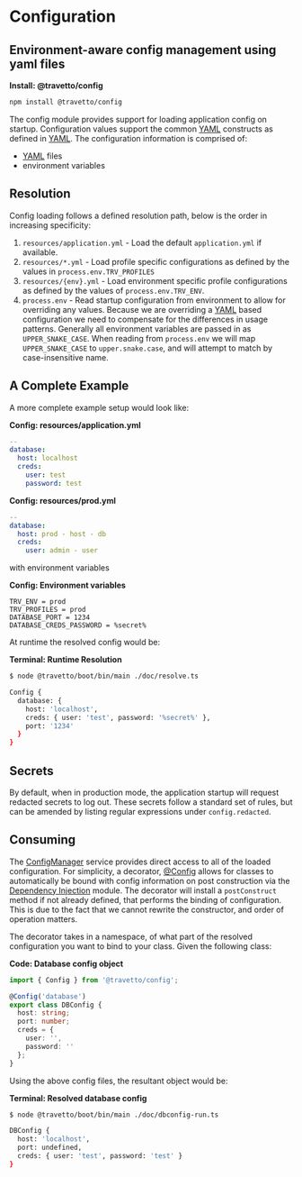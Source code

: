 <!-- This file was generated by @travetto/doc and should not be modified directly -->
<!-- Please modify https://github.com/travetto/travetto/tree/main/module/config/doc.ts and execute "npx trv doc" to rebuild -->
# Configuration
## Environment-aware config management using yaml files

**Install: @travetto/config**
```bash
npm install @travetto/config
```

The config module provides support for loading application config on startup. Configuration values support the common [YAML](https://en.wikipedia.org/wiki/YAML) constructs as defined in [YAML](https://github.com/travetto/travetto/tree/main/module/yaml#readme "Simple YAML support, provides only clean subset of yaml").  The configuration information is comprised of:

   
   *  [YAML](https://en.wikipedia.org/wiki/YAML) files
   *  environment variables

## Resolution

Config loading follows a defined resolution path, below is the order in increasing specificity:
   
   1. `resources/application.yml` - Load the default `application.yml` if available.
   1. `resources/*.yml` - Load profile specific configurations as defined by the values in `process.env.TRV_PROFILES`
   1. `resources/{env}.yml` - Load environment specific profile configurations as defined by the values of `process.env.TRV_ENV`.
   1. `process.env` - Read startup configuration from environment to allow for overriding any values. Because we are overriding a [YAML](https://en.wikipedia.org/wiki/YAML) based configuration we need to compensate for the differences in usage patterns.  Generally all environment variables are passed in as `UPPER_SNAKE_CASE`. When reading from `process.env` we will map `UPPER_SNAKE_CASE` to `upper.snake.case`, and will attempt to match by case-insensitive name.

## A Complete Example

A more complete example setup would look like:

**Config: resources/application.yml**
```yaml
--
database:
  host: localhost
  creds:
    user: test
    password: test
```

**Config: resources/prod.yml**
```yaml
--
database:
  host: prod - host - db
  creds:
    user: admin - user
```

with environment variables

**Config: Environment variables**
```properties
TRV_ENV = prod
TRV_PROFILES = prod
DATABASE_PORT = 1234
DATABASE_CREDS_PASSWORD = %secret%
```

At runtime the resolved config would be:

**Terminal: Runtime Resolution**
```bash
$ node @travetto/boot/bin/main ./doc/resolve.ts 

Config {
  database: {
    host: 'localhost',
    creds: { user: 'test', password: '%secret%' },
    port: '1234'
  }
}
```

## Secrets
By default, when in production mode, the application startup will request redacted secrets to log out.  These secrets follow a standard set of rules, but can be amended by listing regular expressions under `config.redacted`.

## Consuming
The [ConfigManager](https://github.com/travetto/travetto/tree/main/module/config/src/manager.ts) service provides direct access to all of the loaded configuration. For simplicity, a decorator, [@Config](https://github.com/travetto/travetto/tree/main/module/config/src/decorator.ts#L10) allows for classes to automatically be bound with config information on post construction via the [Dependency Injection](https://github.com/travetto/travetto/tree/main/module/di#readme "Dependency registration/management and injection support.") module. The decorator will install a `postConstruct` method if not already defined, that performs the binding of configuration.  This is due to the fact that we cannot rewrite the constructor, and order of operation matters.

The decorator takes in a namespace, of what part of the resolved configuration you want to bind to your class. Given the following class:

**Code: Database config object**
```typescript
import { Config } from '@travetto/config';

@Config('database')
export class DBConfig {
  host: string;
  port: number;
  creds = {
    user: '',
    password: ''
  };
}
```

Using the above config files, the resultant object would be:

**Terminal: Resolved database config**
```bash
$ node @travetto/boot/bin/main ./doc/dbconfig-run.ts 

DBConfig {
  host: 'localhost',
  port: undefined,
  creds: { user: 'test', password: 'test' }
}
```
